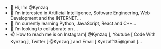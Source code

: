- 👋 Hi, I’m @Kynzaq
- 👀 I’m interested in Artificial Intelligence, Software Engineering, Web Development and the INTERNET...
- 🌱 I’m currently learning Python, JavaScript, React and C++...
- 💞️ I’m looking to collaborate on ...
- 📫 How to reach me is on Instagram[ @Kynzaq ], Youtube [ Code With Kynzaq ], Twitter [ @Kynzaq ] and Email [ Kynzalf135@gmail ]...

<!---
Kynzaq/Kynzaq is a ✨ special ✨ repository because its `README.md` (this file) appears on your GitHub profile.
You can click the Preview link to take a look at your changes.
--->

